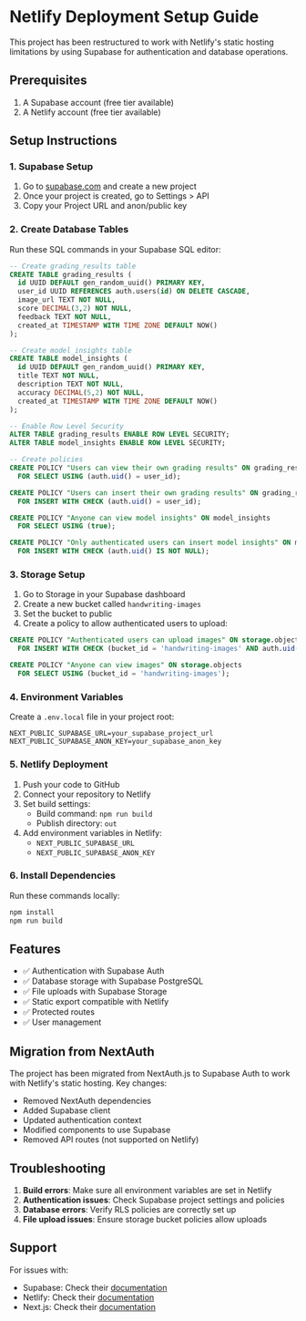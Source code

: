 # Netlify Deployment Setup Guide

This project has been restructured to work with Netlify's static hosting limitations by using Supabase for authentication and database operations.

## Prerequisites

1. A Supabase account (free tier available)
2. A Netlify account (free tier available)

## Setup Instructions

### 1. Supabase Setup

1. Go to [supabase.com](https://supabase.com) and create a new project
2. Once your project is created, go to Settings > API
3. Copy your Project URL and anon/public key

### 2. Create Database Tables

Run these SQL commands in your Supabase SQL editor:

```sql
-- Create grading_results table
CREATE TABLE grading_results (
  id UUID DEFAULT gen_random_uuid() PRIMARY KEY,
  user_id UUID REFERENCES auth.users(id) ON DELETE CASCADE,
  image_url TEXT NOT NULL,
  score DECIMAL(3,2) NOT NULL,
  feedback TEXT NOT NULL,
  created_at TIMESTAMP WITH TIME ZONE DEFAULT NOW()
);

-- Create model_insights table
CREATE TABLE model_insights (
  id UUID DEFAULT gen_random_uuid() PRIMARY KEY,
  title TEXT NOT NULL,
  description TEXT NOT NULL,
  accuracy DECIMAL(5,2) NOT NULL,
  created_at TIMESTAMP WITH TIME ZONE DEFAULT NOW()
);

-- Enable Row Level Security
ALTER TABLE grading_results ENABLE ROW LEVEL SECURITY;
ALTER TABLE model_insights ENABLE ROW LEVEL SECURITY;

-- Create policies
CREATE POLICY "Users can view their own grading results" ON grading_results
  FOR SELECT USING (auth.uid() = user_id);

CREATE POLICY "Users can insert their own grading results" ON grading_results
  FOR INSERT WITH CHECK (auth.uid() = user_id);

CREATE POLICY "Anyone can view model insights" ON model_insights
  FOR SELECT USING (true);

CREATE POLICY "Only authenticated users can insert model insights" ON model_insights
  FOR INSERT WITH CHECK (auth.uid() IS NOT NULL);
```

### 3. Storage Setup

1. Go to Storage in your Supabase dashboard
2. Create a new bucket called `handwriting-images`
3. Set the bucket to public
4. Create a policy to allow authenticated users to upload:

```sql
CREATE POLICY "Authenticated users can upload images" ON storage.objects
  FOR INSERT WITH CHECK (bucket_id = 'handwriting-images' AND auth.uid() IS NOT NULL);

CREATE POLICY "Anyone can view images" ON storage.objects
  FOR SELECT USING (bucket_id = 'handwriting-images');
```

### 4. Environment Variables

Create a `.env.local` file in your project root:

```env
NEXT_PUBLIC_SUPABASE_URL=your_supabase_project_url
NEXT_PUBLIC_SUPABASE_ANON_KEY=your_supabase_anon_key
```

### 5. Netlify Deployment

1. Push your code to GitHub
2. Connect your repository to Netlify
3. Set build settings:
   - Build command: `npm run build`
   - Publish directory: `out`
4. Add environment variables in Netlify:
   - `NEXT_PUBLIC_SUPABASE_URL`
   - `NEXT_PUBLIC_SUPABASE_ANON_KEY`

### 6. Install Dependencies

Run these commands locally:

```bash
npm install
npm run build
```

## Features

- ✅ Authentication with Supabase Auth
- ✅ Database storage with Supabase PostgreSQL
- ✅ File uploads with Supabase Storage
- ✅ Static export compatible with Netlify
- ✅ Protected routes
- ✅ User management

## Migration from NextAuth

The project has been migrated from NextAuth.js to Supabase Auth to work with Netlify's static hosting. Key changes:

- Removed NextAuth dependencies
- Added Supabase client
- Updated authentication context
- Modified components to use Supabase
- Removed API routes (not supported on Netlify)

## Troubleshooting

1. **Build errors**: Make sure all environment variables are set in Netlify
2. **Authentication issues**: Check Supabase project settings and policies
3. **Database errors**: Verify RLS policies are correctly set up
4. **File upload issues**: Ensure storage bucket policies allow uploads

## Support

For issues with:
- Supabase: Check their [documentation](https://supabase.com/docs)
- Netlify: Check their [documentation](https://docs.netlify.com)
- Next.js: Check their [documentation](https://nextjs.org/docs) 